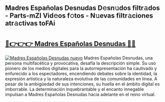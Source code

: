 ## Madres Españolas Desnudas D𝚎sn𝚞dos filtr𝚊dos - Parts-mZI Vid𝚎os f𝚘tos - N𝚞evas filtr𝚊ciones atr𝚊ctivas toFAi

# <h2><a href="http://mb6uhb.tromn.icu/?c=Madres+Espa%c3%b1olas+Desnudas">🔗👉👉👉 Madres Españolas Desnudas 🔗🔗</a></h2>

[![Madres Españolas Desnudas nuevo](https://i.imgur.com/pEAQMta.gif)](http://mb6uhb.tromn.icu/?c=Madres+Espa%c3%b1olas+Desnudas)
Madres Españolas Desnudas, una persona multifacética y provocativa, desafía la descripción simple. Su uso pionero de los medios digitales para la autorrepresentación ha cautivado y enfurecido a los espectadores, encendiendo debates sobre la identidad, la expresión artística y la naturaleza evolutiva de las comunidades en línea. A pesar de la ambigüedad de sus intenciones, su huella en el ámbito digital es imborrable. La determinación inquebrantable y el encanto innegable impulsan a Madres Españolas Desnudas hacia adelante en el reino virtual.
